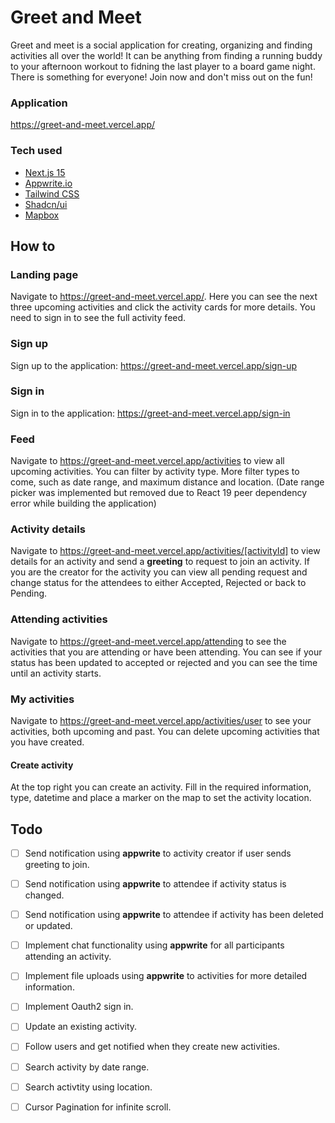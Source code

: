 # Greet and Meet
Greet and meet is a social application for creating, organizing and finding activities all over the world! It can be anything from finding a running buddy to your afternoon workout to fidning the last player to a board game night. There is something for everyone! Join now and don't miss out on the fun!

### Application
https://greet-and-meet.vercel.app/

### Tech used 
- [Next.js 15](https://nextjs.org/)
- [Appwrite.io](https://appwrite.io/)
- [Tailwind CSS](https://tailwindcss.com/)
- [Shadcn/ui](https://ui.shadcn.com/)
- [Mapbox](https://www.mapbox.com/)

## How to

### Landing page
Navigate to https://greet-and-meet.vercel.app/. Here you can see the next three upcoming activities and click the activity cards for more details. You need to sign in to see the full activity feed. 

### Sign up
Sign up to the application: https://greet-and-meet.vercel.app/sign-up

### Sign in
Sign in to the application: https://greet-and-meet.vercel.app/sign-in

### Feed
Navigate to https://greet-and-meet.vercel.app/activities to view all upcoming activities. You can filter by activity type. More filter types to come, such as date range, and maximum distance and location. (Date range picker was implemented but removed due to React 19 peer dependency error while building the application)

### Activity details
Navigate to https://greet-and-meet.vercel.app/activities/[activityId] to view details for an activity and send a **greeting** to request to join an activity. If you are the creator for the activity you can view all pending request and change status for the attendees to either Accepted, Rejected or back to Pending. 

### Attending activities
Navigate to https://greet-and-meet.vercel.app/attending to see the activities that you are attending or have been attending. You can see if your status has been updated to accepted or rejected and you can see the time until an activity starts. 

### My activities
Navigate to https://greet-and-meet.vercel.app/activities/user to see your activities, both upcoming and past. You can delete upcoming activities that you have created. 
#### Create activity
At the top right you can create an activity. Fill in the required information, type, datetime and place a marker on the map to set the activity location. 

## Todo 
* [ ] Send notification using **appwrite** to activity creator if user sends greeting to join. 
* [ ] Send notification using **appwrite** to attendee if activity status is changed.
* [ ] Send notification using **appwrite** to attendee if activity has been deleted or updated.
* [ ] Implement chat functionality using **appwrite** for all participants attending an activity.
* [ ] Implement file uploads using **appwrite** to activities for more detailed information.
* [ ] Implement Oauth2 sign in.
* [ ] Update an existing activity.
* [ ] Follow users and get notified when they create new activities. 
* [ ] Search activity by date range.
* [ ] Search activtity using location. 
* [ ] Cursor Pagination for infinite scroll.




